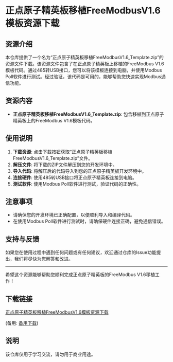 # 正点原子精英板移植FreeModbusV1.6模板资源下载

## 资源介绍

本仓库提供了一个名为“正点原子精英板移植FreeModbusV1.6_Template.zip”的资源文件下载。该资源文件包含了在正点原子精英板上移植的FreeModbus V1.6模板代码。通过485转USB接口，您可以将该模板连接到电脑，并使用Modbus Poll软件进行测试。经过验证，该代码是可用的，能够帮助您快速实现Modbus通信功能。

## 资源内容

- **正点原子精英板移植FreeModbusV1.6_Template.zip**: 包含移植到正点原子精英板上的FreeModbus V1.6模板代码。

## 使用说明

1. **下载资源**: 点击下载按钮获取“正点原子精英板移植FreeModbusV1.6_Template.zip”文件。
2. **解压文件**: 将下载的ZIP文件解压到您的开发环境中。
3. **导入代码**: 将解压后的代码导入到您的正点原子精英板开发环境中。
4. **连接硬件**: 使用485转USB接口将正点原子精英板连接到电脑。
5. **测试软件**: 使用Modbus Poll软件进行测试，验证代码的正确性。

## 注意事项

- 请确保您的开发环境已正确配置，以便顺利导入和编译代码。
- 在使用Modbus Poll软件进行测试时，请确保硬件连接正确，避免通信错误。

## 支持与反馈

如果您在使用过程中遇到任何问题或有任何建议，欢迎通过仓库的Issue功能提出，我们将尽快为您解答和改进。

---

希望这个资源能够帮助您顺利完成正点原子精英板的FreeModbus V1.6移植工作！

## 下载链接
[正点原子精英板移植FreeModbusV1.6模板资源下载](https://pan.quark.cn/s/3fbc55e9e3a5) 

(备用: [备用下载](https://pan.baidu.com/s/16OCKrjYgAIjr2OCTuJQviw?pwd=1234))

## 说明

该仓库仅用于学习交流，请勿用于商业用途。
